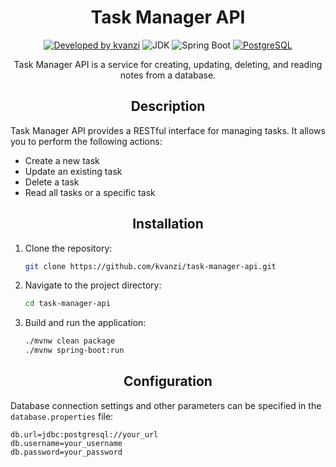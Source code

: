 <h1 style="text-align: center">Task Manager API</h1>

<div style="text-align: center">

[![Developed by kvanzi](https://img.shields.io/badge/Developed%20by-kvanzi-%236DB33F)](https://github.com/kvanzi)
![JDK](https://img.shields.io/badge/JDK-21.0.2-%23E76F00)
![Spring Boot](https://img.shields.io/badge/Spring%20Boot-3.3.3-%236DB33F)
[![PostgreSQL](https://img.shields.io/badge/DBMS-PostgreSQL-%)](https://www.postgresql.org/)

Task Manager API is a service for creating, updating, deleting, and reading notes from a database.

## Description

</div>


Task Manager API provides a RESTful interface for managing tasks. It allows you to perform the following actions:

- Create a new task
- Update an existing task
- Delete a task
- Read all tasks or a specific task

<div style="text-align: center">

## Installation
</div>


1. Clone the repository:
    ```bash
    git clone https://github.com/kvanzi/task-manager-api.git
    ```

2. Navigate to the project directory:
    ```bash
    cd task-manager-api
    ```

3. Build and run the application:
    ```bash
    ./mvnw clean package
    ./mvnw spring-boot:run
    ```
<div style="text-align: center">

## Configuration
</div>

Database connection settings and other parameters can be specified in the `database.properties` file:

```properties
db.url=jdbc:postgresql://your_url
db.username=your_username
db.password=your_password
